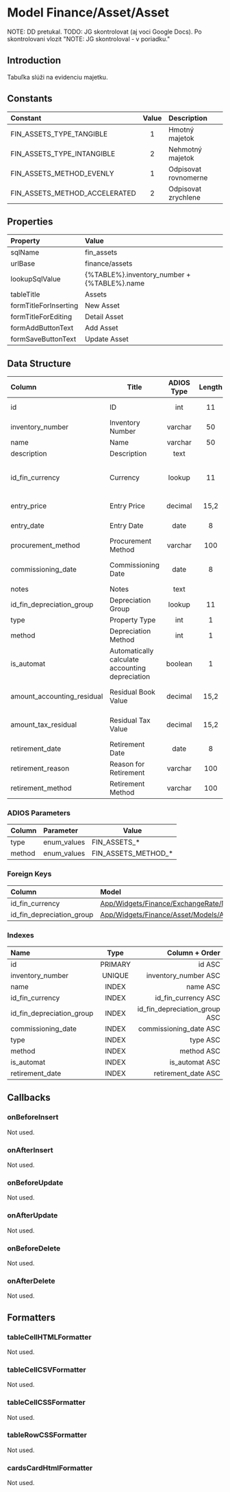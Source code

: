 # Model Finance/Asset/Asset

NOTE: DD pretukal.
TODO: JG skontrolovat (aj voci Google Docs). Po skontrolovani vlozit "NOTE: JG skontroloval - v poriadku."

## Introduction

Tabuľka slúži na evidenciu majetku. 

## Constants

| Constant                      | Value | Description          |
| :---------------------------- | :---: | :------------------- |
| FIN_ASSETS_TYPE_TANGIBLE      |   1   | Hmotný majetok       |
| FIN_ASSETS_TYPE_INTANGIBLE    |   2   | Nehmotný majetok     |
| FIN_ASSETS_METHOD_EVENLY      |   1   | Odpisovat rovnomerne |
| FIN_ASSETS_METHOD_ACCELERATED |   2   | Odpisovat zrychlene  |

## Properties

| Property              | Value                                       |
| :-------------------- | :------------------------------------------ |
| sqlName               | fin_assets                                  |
| urlBase               | finance/assets                              |
| lookupSqlValue        | {%TABLE%}.inventory_number + {%TABLE%}.name |
| tableTitle            | Assets                                      |
| formTitleForInserting | New Asset                                   |
| formTitleForEditing   | Detail Asset                                |
| formAddButtonText     | Add Asset                                   |
| formSaveButtonText    | Update Asset                                |

## Data Structure

| Column                     | Title                                           | ADIOS Type | Length | Required | Notes                                  |
| :------------------------- | ----------------------------------------------- | :--------: | :----: | :------: | :------------------------------------- |
| id                         | ID                                              |    int     |   11   |   TRUE   | Jedinečné ID záznamu                   |
| inventory_number           | Inventory Number                                |  varchar   |   50   |   TRUE   | Inventárne číslo                       |
| name                       | Name                                            |  varchar   |   50   |   TRUE   | Názov                                  |
| description                | Description                                     |    text    |        |  FALSE   | Popis                                  |
| id_fin_currency            | Currency                                        |   lookup   |   11   |   TRUE   | ID meny v uvedená vstupná cena         |
| entry_price                | Entry Price                                     |  decimal   |  15,2  |   TRUE   | Vstupná cena                           |
| entry_date                 | Entry Date                                      |    date    |   8    |   TRUE   | Dátum obstarania                       |
| procurement_method         | Procurement Method                              |  varchar   |  100   |  FALSE   | Spôsob obstarania                      |
| commissioning_date         | Commissioning Date                              |    date    |   8    |   TRUE   | Dátum zaradenia do užívania            |
| notes                      | Notes                                           |    text    |        |  FALSE   | Poznámky                               |
| id_fin_depreciation_group  | Depreciation Group                              |   lookup   |   11   |   TRUE   | Odpisová skupina                       |
| type                       | Property Type                                   |    int     |   1    |   TRUE   | Typ majetku                            |
| method                     | Depreciation Method                             |    int     |   1    |   TRUE   | Metóda odpisovania                     |
| is_automat                 | Automatically calculate accounting depreciation |  boolean   |   1    |  FALSE   | Automaticky vypočítavať účtovné odpisy |
| amount_accounting_residual | Residual Book Value                             |  decimal   |  15,2  |  FALSE   | Zostatková účtovná hodnota             |
| amount_tax_residual        | Residual Tax Value                              |  decimal   |  15,2  |  FALSE   | Zostatková daňová hodnota              |
| retirement_date            | Retirement Date                                 |    date    |   8    |  FALSE   | Dátum vyradenia                        |
| retirement_reason          | Reason for Retirement                           |  varchar   |  100   |  FALSE   | Dôvod vyradenia                        |
| retirement_method          | Retirement Method                               |  varchar   |  100   |  FALSE   | Spôsob vyradenia                       |

### ADIOS Parameters

| Column | Parameter   | Value               |
| :----- | :---------- | ------------------- |
| type   | enum_values | FIN_ASSETS_*        |
| method | enum_values | FIN_ASSETS_METHOD_* |

### Foreign Keys

| Column                    | Model                                                                                                              | Relation | OnUpdate | OnDelete |
| :------------------------ | :----------------------------------------------------------------------------------------------------------------- | :------: | :------: | :------: |
| id_fin_currency           | [App/Widgets/Finance/ExchangeRate/Models/Currency](../../../Finance/ExchangeRate/Models/Currency.md)               |   1:N    | Cascade  | Restrict |
| id_fin_depreciation_group | [App/Widgets/Finance/Asset/Models/AssetDepreciationGroup](../../../Finance/Asset/Models/AssetDepreciationGroup.md) |   1:N    | Cascade  | Restrict |

### Indexes

| Name                      |  Type   |                Column + Order |
| :------------------------ | :-----: | ----------------------------: |
| id                        | PRIMARY |                        id ASC |
| inventory_number          | UNIQUE  |          inventory_number ASC |
| name                      |  INDEX  |                      name ASC |
| id_fin_currency           |  INDEX  |           id_fin_currency ASC |
| id_fin_depreciation_group |  INDEX  | id_fin_depreciation_group ASC |
| commissioning_date        |  INDEX  |        commissioning_date ASC |
| type                      |  INDEX  |                      type ASC |
| method                    |  INDEX  |                    method ASC |
| is_automat                |  INDEX  |                is_automat ASC |
| retirement_date           |  INDEX  |           retirement_date ASC |

## Callbacks

### onBeforeInsert

Not used.

### onAfterInsert

Not used.

### onBeforeUpdate

Not used.

### onAfterUpdate

Not used.

### onBeforeDelete

Not used.

### onAfterDelete

Not used.

## Formatters

### tableCellHTMLFormatter

Not used.

### tableCellCSVFormatter

Not used.

### tableCellCSSFormatter

Not used.

### tableRowCSSFormatter

Not used.

### cardsCardHtmlFormatter

Not used.
